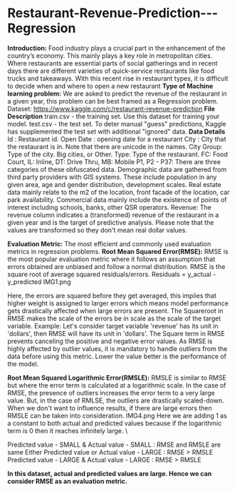 # Restaurant-Revenue-Prediction---Regression
**Introduction:**
Food industry plays a crucial part in the enhancement of the country’s economy. This mainly plays a key role in metropolitan cities. Where restaurants are essential parts of social gatherings and in recent days there are different varieties of quick-service restaurants like food trucks and takeaways. With this recent rise in restaurant types, it is difficult to decide when and where to open a new restaurant
**Type of Machine learning problem:**
We are asked to predict the revenue of the restaurant in a given year, this problem can be best framed as a Regression problem.
Dataset: https://www.kaggle.com/c/restaurant-revenue-prediction
**File Description**
train.csv - the training set. Use this dataset for training your model.
test.csv - the test set. To deter manual "guess" predictions, Kaggle has supplemented the test set with additional "ignored" data. 
**Data Details**
Id : Restaurant id.
Open Date : opening date for a restaurant
City : City that the restaurant is in. Note that there are unicode in the names.
City Group: Type of the city. Big cities, or Other.
Type: Type of the restaurant. FC: Food Court, IL: Inline, DT: Drive Thru, MB: Mobile P1, P2 - P37: There are three categories of these obfuscated data. Demographic data are gathered from third party providers with GIS systems. These include population in any given area, age and gender distribution, development scales. Real estate data mainly relate to the m2 of the location, front facade of the location, car park availability. Commercial data mainly include the existence of points of interest including schools, banks, other QSR operators.
Revenue: The revenue column indicates a (transformed) revenue of the restaurant in a given year and is the target of predictive analysis. Please note that the values are transformed so they don't mean real dollar values.

**Evaluation Metric:**
The most efficient and commonly used evaluation metrics in regression problems.
**Root Mean Squared Error(RMSE):**
RMSE is the most popular evaluation metric where it follows an assumption that errors obtained are unbiased and follow a normal distribution. RMSE is the square root of average squared residuals/errors.
Residuals = y_actual - y_predicted IMG1.png

Here, the errors are squared before they get averaged, this implies that higher weight is assigned to larger errors which means model performance gets drastically affected when large errors are present.
The Squareroot in RMSE makes the scale of the errors be in scale as the scale of the target variable.
Example: Let's consider target variable 'revenue' has its unit in 'dollars', then RMSE will have its unit in 'dollars'.
The Square term in RMSE prevents canceling the positive and negative error values.
As RMSE is highly affected by outlier values, it is mandatory to handle outliers from the data before using this metric. Lower the value better is the performance of the model.

**Root Mean Squared Logarithmic Error(RMSLE):**
RMSLE is similar to RMSE but where the error term is calculated at a logarithmic scale.
In the case of RMSE, the presence of outliers increases the error term to a very large value. But, in the case of RMLSE, the outliers are drastically scaled-down. When we don't want to influence results, if there are large errors then RMSLE can be taken into consideration.
IMG4.png
Here we are adding 1 as a constant to both actual and predicted values because if the logarithmic term is 0 then it reaches infinitely large. \

Predicted value - SMALL & Actual value - SMALL : RMSE and RMSLE are same
Either Predicted value or Actual value - LARGE : RMSE > RMSLE
Predicted value - LARGE & Actual value - LARGE : RMSE > RMSLE

**In this dataset, actual and predicted values are large. Hence we can consider RMSE as an evaluation metric.**
